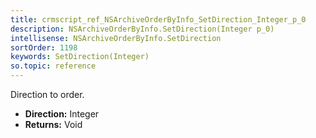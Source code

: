 ```yaml
---
title: crmscript_ref_NSArchiveOrderByInfo_SetDirection_Integer_p_0
description: NSArchiveOrderByInfo.SetDirection(Integer p_0)
intellisense: NSArchiveOrderByInfo.SetDirection
sortOrder: 1198
keywords: SetDirection(Integer)
so.topic: reference
---
```



Direction to order.



* **Direction:** Integer
* **Returns:** Void



